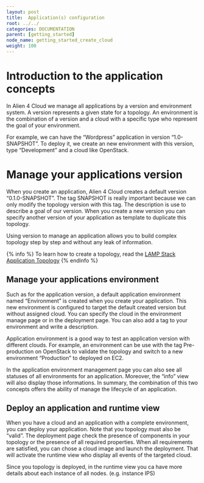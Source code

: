 ```yaml
---
layout: post
title:  Application(s) configuration
root: ../../
categories: DOCUMENTATION
parent: [getting_started]
node_name: getting_started_create_cloud
weight: 100
---
```


# Introduction to the application concepts

In Alien 4 Cloud we manage all applications by a version and environment system. A version represents a given state for a topology.  An  environment is the combination of a version and a cloud with a specific type who represent the goal of your environment.

For example, we can have the “Wordpress” application in version “1.0-SNAPSHOT”. To deploy it, we create an new environment with this version, type “Development” and a cloud like OpenStack.

# Manage your applications version

When you create an application, Alien 4 Cloud creates a default version “0.1.0-SNAPSHOT”. The tag SNAPSHOT is really important because we can only modify the topology version with this tag. The description is use to describe a goal of our version. When you create a new version you can specify another version of your application as template to duplicate this topology.

Using version to manage an application allows you to build complex topology step by step and without any leak of information.

{% info %}
To learn how to create a topology, read the [LAMP Stack Application Topology](#/documentation/getting_started/lamp_stack_application.html)
{% endinfo %}

## Manage your applications environment

Such as for the application version, a default application environment named “Environment” is created when you create your application. This new environment is configured to target the default created version but without assigned cloud. You can specify the cloud in the environment manage page or in the deployment page. You can also add a tag to your environment and write a description.

Application environment is a good way to test an application version with different clouds. For example, an environment can be use with the tag Pre-production on  OpenStack to validate the topology and switch to a new environment “Production” to deployed on EC2.

In the application environment management page you can also see all statuses of all environments for an application. Moreover, the “info” view will also display those informations. In summary, the combination of this two concepts offers the ability of manage the lifecycle of an application.

## Deploy an application and runtime view

When you have a cloud and an application with a complete environment, you can deploy your application. Note that you topology must also be “valid”. The deployment page check the presence of components in your topology or the presence of all required properties. When all requirements are satisfied, you can chose a cloud image and launch the deployment. That will activate the runtime view who display all events of the targeted cloud.

Since you topology is deployed, in the runtime view you ca have more details about each instance of all nodes. (e.g. instance IPS)
